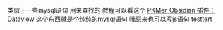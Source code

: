 类似于一些mysql语句 用来查找的
教程可以看这个
[PKMer_Obsidian 插件：Dataview](https://pkmer.cn/Pkmer-Docs/10-obsidian/obsidian%E7%A4%BE%E5%8C%BA%E6%8F%92%E4%BB%B6/dataview/dataview/)
这个东西就是个纯纯的mysql语句 哦原来也可以写js语句
testtert